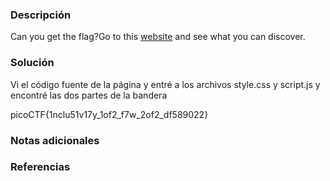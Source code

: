 ### Descripción 
Can you get the flag?Go to this [website](http://saturn.picoctf.net:65052/) and see what you can discover.
### Solución 
Vi el código fuente de la página y entré a los archivos style.css y script.js y encontré las dos partes de la bandera

picoCTF{1nclu51v17y_1of2_f7w_2of2_df589022}
### Notas adicionales
### Referencias